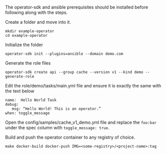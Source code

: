 The operator-sdk and ansible prerequisites should be installed before following along with the steps. 


Create a folder and move into it. 
```
mkdir example-operator
cd example-operator 
```

Initialize the folder

`operator-sdk init --plugins=ansible --domain demo.com`

Generate the role files

`operator-sdk create api --group cache --version v1 --kind demo --generate-role`

Edit the role/demo/tasks/main.yml file and ensure it is exactly the same with the text below 
```
name:  Hello World Task
debug:
   msg: “Hello World! This is an operator.”
when: toggle_message
```

Open the config/samples/cache_v1_demo.yml file and replace the `foo:bar` under the spec column with `toggle_message: true`.

Build and push the operator container to any registry of choice.

`make docker-build docker-push IMG=<some-registry>/<project-name>:tag`
